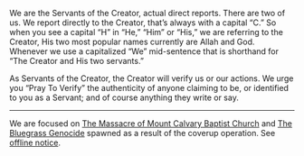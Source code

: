We are the Servants of the Creator, actual direct reports. There are two of us. We report directly to the Creator, that’s always with a capital “C.” So when you see a capital “H” in “He,” “Him” or “His,” we are referring to the Creator, His two most popular names currently are Allah and God. Whenever we use a capitalized “We” mid-sentence that is shorthand for “The Creator and His two servants.”

As Servants of the Creator, the Creator will verify us or our actions. We urge you “Pray To Verify” the authenticity of anyone claiming to be, or identified to you as a Servant; and of course anything they write or say.
***
We are focused on [The Massacre of Mount Calvary Baptist Church](https://github.com/mission23/mission23/wiki/The-Massacre-of-Mount-Calvary-Baptist-Church) and [The Bluegrass Genocide](https://github.com/mission23/mission23/wiki/The-Bluegrass-Genocide) spawned as a result of the coverup operation. See [offline notice](https://github.com/mission23/mission23/wiki#most-content-offline).